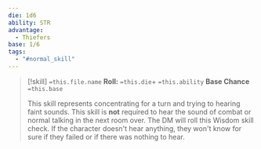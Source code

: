 ```yaml
---
die: 1d6
ability: STR
advantage:
  - Thiefers
base: 1/6
tags:
  - "#normal_skill"
---
```


> [!skill] `=this.file.name`
>**Roll:** `=this.die`+ `=this.ability`
>**Base Chance** `=this.base`
>
>This skill represents concentrating for a turn and trying to hearing faint sounds. This skill is **not** required to hear the sound of combat or normal talking in the next room over. The DM will roll this Wisdom skill check. If the character doesn't hear anything, they won't know for sure if they failed or if there was nothing to hear.



